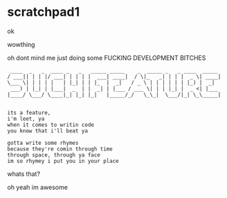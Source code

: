 scratchpad1
===========

ok

wowthing


oh dont mind me just doing some FUCKING DEVELOPMENT BITCHES


     ____  _   _  ____ _   _   _____ _____    _  _____ _   _ ____  _____ 
    / ___|| | | |/ ___| | | | |  ___| ____|  / \|_   _| | | |  _ \| ____|
    \___ \| | | | |   | |_| | | |_  |  _|   / _ \ | | | | | | |_) |  _|  
     ___) | |_| | |___|  _  | |  _| | |___ / ___ \| | | |_| |  _ <| |___ 
    |____/ \___/ \____|_| |_| |_|   |_____/_/   \_\_|  \___/|_| \_\_____|
                                                                     

    its a feature,
    i'm leet, ya
    when it comes to writin code
    you know that i'll beat ya

    gotta write some rhymes
    because they're comin through time
    through space, through ya face
    im so rhymey i put you in your place


whats that?

oh yeah im awesome
